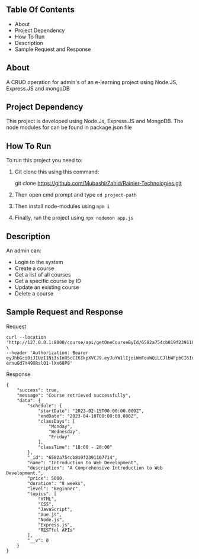 

## Table Of Contents


 

 - About   
 - Project Dependency  
 - How To Run  
 - Description   
 - Sample Request and Response


 
 

## About

 A CRUD operation for admin's of an e-learning project  using Node.JS, Express.JS and mongoDB
 

## Project Dependency

 This project is developed using Node.Js, Express.JS and MongoDB. The node modules for can be found in package.json file
 

 

## How To Run

 
To run this project you need to:
1. Git clone this using this command:
	

    git clone https://github.com/MubashirZahid/Rainier-Technologies.git

 
2. Then open cmd prompt and type  `cd project-path`
4. Then install node-modules using `npm i`
5. Finally, run the project using `npx nodemon app.js` 
	
 

## Description

An admin can:

 - Login to the system 
 - Create a course
 -  Get a list of all courses 
 - Get a specific course by ID 
 - Update an existing course 
 - Delete a course

## Sample Request and Response

Request

    curl --location 'http://127.0.0.1:8000/course/api/getOneCourseById/6582a754cb819f2391107714' \
    --header 'Authorization: Bearer eyJhbGciOiJIUzI1NiIsInR5cCI6IkpXVCJ9.eyJuYW1lIjoiWmFoaWQiLCJlbWFpbCI6InphaGlkQGdtYWlsLmNvbSIsInJvbGUiOjEsIl9fdiI6MCwiaWF0IjoxNzAzMTY0MTcwLCJleHAiOjE3MDMxNjc3NzB9.fYa782AXV05ZE4Ms9T-ernuGd7Y49XRslO1-lXx68P8'

Response

    {
        "success": true,
        "message": "Course retrieved successfully",
        "data": {
            "schedule": {
                "startDate": "2023-02-15T00:00:00.000Z",
                "endDate": "2023-04-10T00:00:00.000Z",
                "classDays": [
                    "Monday",
                    "Wednesday",
                    "Friday"
                ],
                "classTime": "18:00 - 20:00"
            },
            "_id": "6582a754cb819f2391107714",
            "name": "Introduction to Web Development",
            "description": "A Comprehensive Introduction to Web Development.",
            "price": 5000,
            "duration": "8 weeks",
            "level": "Beginner",
            "topics": [
                "HTML",
                "CSS",
                "JavaScript",
                "Vue.js",
                "Node.js",
                "Express.js",
                "RESTful APIs"
            ],
            "__v": 0
        }
    }
